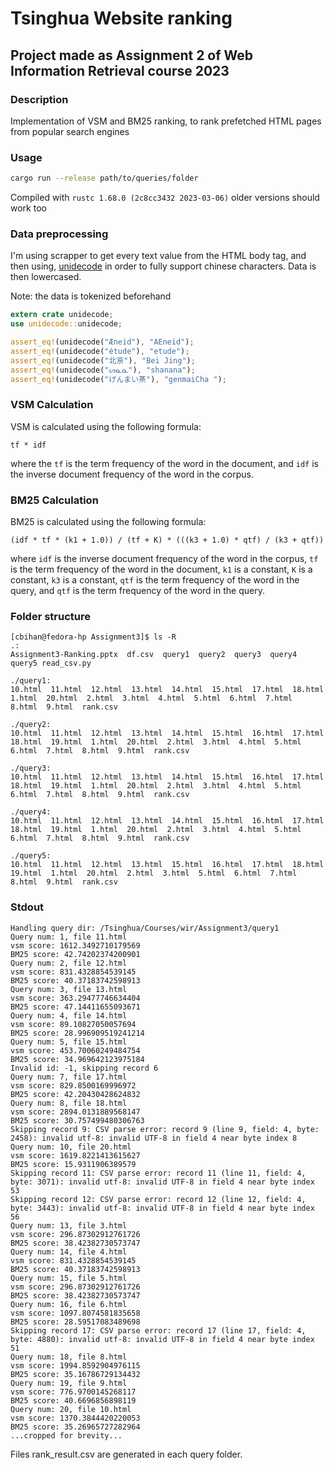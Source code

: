 # Tsinghua Website ranking

## Project made as Assignment 2 of Web Information Retrieval course 2023

### Description

Implementation of VSM and BM25 ranking, to rank prefetched HTML pages from popular search engines

### Usage

```bash
cargo run --release path/to/queries/folder
```
Compiled with
`rustc 1.68.0 (2c8cc3432 2023-03-06)`
older versions should work too

### Data preprocessing

I'm using scrapper to get every text value from the HTML body tag, and then using, [unidecode](https://crates.io/crates/unidecode) in order to fully support chinese characters. Data is then lowercased.

Note: the data is tokenized beforehand

```rust
extern crate unidecode;
use unidecode::unidecode;

assert_eq!(unidecode("Æneid"), "AEneid");
assert_eq!(unidecode("étude"), "etude");
assert_eq!(unidecode("北亰"), "Bei Jing");
assert_eq!(unidecode("ᔕᓇᓇ"), "shanana");
assert_eq!(unidecode("げんまい茶"), "genmaiCha ");
```

### VSM Calculation

VSM is calculated using the following formula:

`tf * idf`

where the `tf` is the term frequency of the word in the document, and `idf` is the inverse document frequency of the word in the corpus.


### BM25 Calculation

BM25 is calculated using the following formula:

`(idf * tf * (k1 + 1.0)) / (tf + K) * (((k3 + 1.0) * qtf) / (k3 + qtf))`

where `idf` is the inverse document frequency of the word in the corpus, `tf` is the term frequency of the word in the document, `k1` is a constant, `K` is a constant, `k3` is a constant, `qtf` is the term frequency of the word in the query, and `qtf` is the term frequency of the word in the query.

### Folder structure

```
[cbihan@fedora-hp Assignment3]$ ls -R
.:
Assignment3-Ranking.pptx  df.csv  query1  query2  query3  query4  query5 read_csv.py

./query1:
10.html  11.html  12.html  13.html  14.html  15.html  17.html  18.html  1.html  20.html  2.html  3.html  4.html  5.html  6.html  7.html  8.html  9.html  rank.csv

./query2:
10.html  11.html  12.html  13.html  14.html  15.html  16.html  17.html  18.html  19.html  1.html  20.html  2.html  3.html  4.html  5.html  6.html  7.html  8.html  9.html  rank.csv

./query3:
10.html  11.html  12.html  13.html  14.html  15.html  16.html  17.html  18.html  19.html  1.html  20.html  2.html  3.html  4.html  5.html  6.html  7.html  8.html  9.html  rank.csv

./query4:
10.html  11.html  12.html  13.html  14.html  15.html  16.html  17.html  18.html  19.html  1.html  20.html  2.html  3.html  4.html  5.html  6.html  7.html  8.html  9.html  rank.csv

./query5:
10.html  11.html  12.html  13.html  15.html  16.html  17.html  18.html  19.html  1.html  20.html  2.html  3.html  5.html  6.html  7.html  8.html  9.html  rank.csv
```


### Stdout

```
Handling query dir: /Tsinghua/Courses/wir/Assignment3/query1
Query num: 1, file 11.html
vsm score: 1612.3492710179569
BM25 score: 42.74202374200901
Query num: 2, file 12.html
vsm score: 831.4328854539145
BM25 score: 40.37183742598913
Query num: 3, file 13.html
vsm score: 363.29477746634404
BM25 score: 47.14411655093671
Query num: 4, file 14.html
vsm score: 89.10827050057694
BM25 score: 28.996909519241214
Query num: 5, file 15.html
vsm score: 453.70060249484754
BM25 score: 34.969642123975184
Invalid id: -1, skipping record 6
Query num: 7, file 17.html
vsm score: 829.8500169996972
BM25 score: 42.20430428624832
Query num: 8, file 18.html
vsm score: 2894.0131889568147
BM25 score: 30.757499480306763
Skipping record 9: CSV parse error: record 9 (line 9, field: 4, byte: 2458): invalid utf-8: invalid UTF-8 in field 4 near byte index 8
Query num: 10, file 20.html
vsm score: 1619.8221413615627
BM25 score: 15.9311906389579
Skipping record 11: CSV parse error: record 11 (line 11, field: 4, byte: 3071): invalid utf-8: invalid UTF-8 in field 4 near byte index 53
Skipping record 12: CSV parse error: record 12 (line 12, field: 4, byte: 3443): invalid utf-8: invalid UTF-8 in field 4 near byte index 56
Query num: 13, file 3.html
vsm score: 296.87302912761726
BM25 score: 38.42382730573747
Query num: 14, file 4.html
vsm score: 831.4328854539145
BM25 score: 40.37183742598913
Query num: 15, file 5.html
vsm score: 296.87302912761726
BM25 score: 38.42382730573747
Query num: 16, file 6.html
vsm score: 1097.8074581835658
BM25 score: 28.59517083489698
Skipping record 17: CSV parse error: record 17 (line 17, field: 4, byte: 4880): invalid utf-8: invalid UTF-8 in field 4 near byte index 51
Query num: 18, file 8.html
vsm score: 1994.8592904976115
BM25 score: 35.16786729134432
Query num: 19, file 9.html
vsm score: 776.9700145268117
BM25 score: 40.6696856898119
Query num: 20, file 10.html
vsm score: 1370.3844420220053
BM25 score: 35.26965727282964
...cropped for brevity...
```

Files rank_result.csv are generated in each query folder.